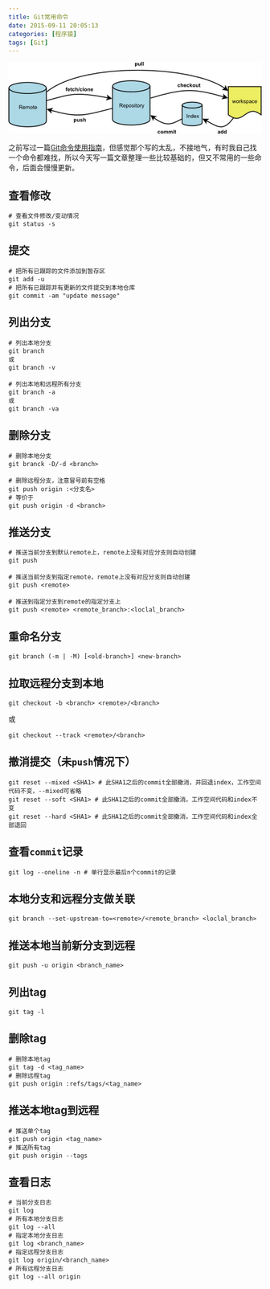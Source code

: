 ```yaml
---
title: Git常用命令
date: 2015-09-11 20:05:13
categories: [程序猿]
tags: [Git]
---
```

![Git工作流图示](/media/Git工作流图示.jpg)

之前写过一篇[Git命令使用指南](/2015/01/16/Git命令使用指南/)，但感觉那个写的太乱，不接地气，有时我自己找一个命令都难找，所以今天写一篇文章整理一些比较基础的，但又不常用的一些命令，后面会慢慢更新。
<!--more-->

## 查看修改

```shell
# 查看文件修改/变动情况
git status -s
```

## 提交

```shell
# 把所有已跟踪的文件添加到暂存区
git add -u
# 把所有已跟踪并有更新的文件提交到本地仓库
git commit -am "update message"
```

## 列出分支
```
# 列出本地分支
git branch
或
git branch -v

# 列出本地和远程所有分支
git branch -a
或
git branch -va
```

## 删除分支
```
# 删除本地分支
git branck -D/-d <branch>

# 删除远程分支，注意冒号前有空格
git push origin :<分支名>
# 等价于
git push origin -d <branch>
```

## 推送分支
```
# 推送当前分支到默认remote上，remote上没有对应分支则自动创建
git push

# 推送当前分支到指定remote，remote上没有对应分支则自动创建
git push <remote>

# 推送到指定分支到remote的指定分支上
git push <remote> <remote_branch>:<loclal_branch>
```

## 重命名分支
```
git branch (-m | -M) [<old-branch>] <new-branch>
```

## 拉取远程分支到本地
```
git checkout -b <branch> <remote>/<branch>
```
或
```
git checkout --track <remote>/<branch>
```

## 撤消提交（未`push`情况下）
```
git reset --mixed <SHA1> # 此SHA1之后的commit全部撤消，并回退index，工作空间代码不变，--mixed可省略
git reset --soft <SHA1> # 此SHA1之后的commit全部撤消，工作空间代码和index不变
git reset --hard <SHA1> # 此SHA1之后的commit全部撤消，工作空间代码和index全部退回
```

## 查看`commit`记录
```
git log --oneline -n # 单行显示最后n个commit的记录
```

## 本地分支和远程分支做关联
```
git branch --set-upstream-to=<remote>/<remote_branch> <loclal_branch>
```

## 推送本地当前新分支到远程
```
git push -u origin <branch_name>
```

## 列出tag
```
git tag -l
```

## 删除tag
```
# 删除本地tag
git tag -d <tag_name>
# 删除远程tag
git push origin :refs/tags/<tag_name>
```

## 推送本地tag到远程
```
# 推送单个tag
git push origin <tag_name>
# 推送所有tag
git push origin --tags
```

## 查看日志
```
# 当前分支日志
git log
# 所有本地分支日志
git log --all
# 指定本地分支日志
git log <branch_name>
# 指定远程分支日志
git log origin/<branch_name>
# 所有远程分支日志
git log --all origin
```

